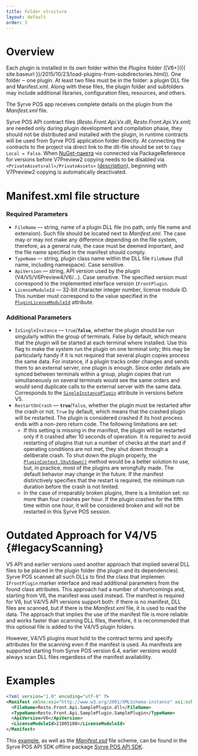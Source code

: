 ```yaml
---
title: Folder structure 
layout: default
order: 3
---
```

# Overview #
Each plugin is installed in its own folder within the *Plugins* folder ([V6+]({{ site.baseurl }}/2015/10/23/load-plugins-from-subdirectories.html)). One folder ‒ one plugin. At least two files must be in the folder: a plugin DLL file and Manifest.xml. Along with these files, the plugin folder and subfolders may include additional libraries, configuration files, resources, and others.

The Syrve POS app receives complete details on the plugin from the *Manifest.xml* file.

Syrve POS API contract files (*Resto.Front.Api.Vx.dll*, *Resto.Front.Api.Vx.xml*) are needed only during plugin development and compilation phase, they should not be distributed and installed with the plugin, in runtime contracts will be used from Syrve POS application folder directly. At connecting the contracts to the project via direct link to the dll-file should be set to `Copy Local = False`.
When [NuGet-пакета](https://www.nuget.org/profiles/iiko) чis connected via PackageReference for versions before V7Preview2 copying needs to be disabled via `<PrivateAssets>all</PrivateAssets>` ([description](https://docs.microsoft.com/en-us/nuget/consume-packages/package-references-in-project-files)), beginning with V7Preview2 copying is automatically deactivated.

# Manifest.xml file structure #

### Required Parameters ###
- `FileName` — string, name of a plugin DLL file (no path, only file name and extension). Such file should be located next to *Manifest.xml*. The case may or may not make any difference depending on the file system, therefore, as a general rule, the case must be deemed important, and the file name specified in the manifest should comply.
- `TypeName` — string, plugin class name within the DLL file `FileName` (full name, including namespace). Case sensitive.
- `ApiVersion` — string, API version used by the plugin (V4/V5/V6Preview4/V6/…). Case sensitive. The specified version must correspond to the implemented interface version `IFrontPlugin`.
- `LicenseModuleId` — 32-bit character integer number, license module ID.  This number must correspond to the value specified in the [`PluginLicenseModuleId`](https://syrve.github.io/front.api.sdk/v6/html/T_Resto_Front_Api_Attributes_PluginLicenseModuleIdAttribute.htm) attribute.

### Additional Parameters ###
- `IsSingleInstance` — `true`/**`false`**, whether the plugin should be run singularly within the group of terminals. False by default, which means that the plugin will be started at each terminal where installed. Use this flag to make the system run the plugin on one terminal only; this may be particularly handy if it is not required that several plugin copies process the same data. For instance, if a plugin tracks order changes and sends them to an external server, one plugin is enough. Since order details are synced between terminals within a group, plugin copies that run simultaneously on several terminals would see the same orders and would send duplicate calls to the external server with the same data. Corresponds to the [`SingleInstancePlugin`](https://syrve.github.io/front.api.sdk/v5/html/T_Resto_Front_Api_V5_Attributes_SingleInstancePluginAttribute.htm) attribute in versions before V5.
- `RestartOnCrash` — **`true`**/`false`, whether the plugin must be restarted after the crash or not. `True` by default, which means that the crashed plugin will be restarted. The plugin is considered crashed if its host process ends with a non-zero return code. The following limitations are set:
  - If this setting is missing in the manifest, the plugin will be restarted only if it crashed after 10 seconds of operation. It is required to avoid restarting of plugins that run a number of checks at the start and if operating conditions are not met, they shut down through a deliberate crash. To shut down the plugin properly, the [`PluginContext.Shutdown()`](https://syrve.github.io/front.api.sdk/v6/html/M_Resto_Front_Api_PluginContext_Shutdown.htm) method would be a better solution to use, but, in practice, most of the plugins are wrongfully made. The default behavior may change in the future. If the manifest distinctively specifies that the restart is required, the minimum run duration before the crash is not limited.
  - In the case of irreparably broken plugins, there is a limitation set: no more than four crashes per hour. If the plugin crashes for the fifth time within one hour, it will be considered broken and will not be restarted in this Syrve POS session.

# Outdated Approach for V4/V5 {#legacyScanning}
V5 API and earlier versions used another approach that implied several DLL files to be placed in the plugin folder (the plugin and its dependencies). Syrve POS scanned all such DLLs to find the class that implemen `IFrontPlugin` marker interface and read additional parameters from the found class attributes. This approach had a number of shortcomings and, starting from V6, the manifest was used instead. The manifest is required for V6, but V4/V5 API versions support both: if there is no manifest, DLL files are scanned, but if there is the *Manifest.xml* file, it is used to read the data. The approach that implies the use of the manifest file is more reliable and works faster than scanning DLL files, therefore, it is recommended that this optional file is added to the V4/V5 plugin folders.

However, V4/V5 plugins must hold to the contract terms and specify attributes for the scanning even if the manifest is used. As manifests are supported starting from Syrve POS version 6.4, earlier versions would always scan DLL files regardless of the manifest availability.

# Examples #
```xml
<?xml version="1.0" encoding="utf-8" ?>
<Manifest xmlns:xsi="http://www.w3.org/2001/XMLSchema-instance" xsi:schemaLocation="http://www.w3.org/2001/XMLSchema ../Binaries/iiko/Manifest.xsd">
  <FileName>Resto.Front.Api.SamplePlugin.dll</FileName>
  <TypeName>Resto.Front.Api.SamplePlugin.SamplePlugin</TypeName>
  <ApiVersion>V6</ApiVersion>
  <LicenseModuleId>21005108</LicenseModuleId>
</Manifest>
```

This [example](https://github.com/syrve/front.api.sdk/blob/master/sample/v6/Resto.Front.Api.SamplePlugin/Manifest.xml), as well as the [*Manifest.xsd*](https://github.com/syrve/front.api.sdk/blob/master/sample/v6/Binaries/Manifest.xsd) file scheme, can be found in the Syrve POS API SDK offline package [Syrve POS API SDK](https://github.com/syrve/front.api.sdk/tree/master/sample/v6).